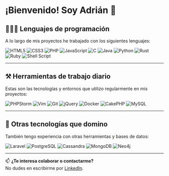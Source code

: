 # ¡Bienvenido! Soy Adrián 👋

## 👨🏻‍💻 Lenguajes de programación

A lo largo de mis proyectos he trabajado con los siguientes lenguajes:

![HTML5](https://img.shields.io/badge/HTML5-E34F26?style=for-the-badge&logo=html5&logoColor=white)
![CSS3](https://img.shields.io/badge/CSS3-1572B6?style=for-the-badge&logo=css3&logoColor=white)
![PHP](https://img.shields.io/badge/PHP-777BB4?style=for-the-badge&logo=php&logoColor=white)
![JavaScript](https://img.shields.io/badge/JavaScript-323330?style=for-the-badge&logo=javascript&logoColor=F7DF1E)
![C](https://img.shields.io/badge/C-00599C?style=for-the-badge&logo=c&logoColor=white)
![Java](https://img.shields.io/badge/Java-ED8B00?style=for-the-badge&logo=openjdk&logoColor=white)
![Python](https://img.shields.io/badge/Python-14354C?style=for-the-badge&logo=python&logoColor=white)
![Rust](https://img.shields.io/badge/Rust-000000?style=for-the-badge&logo=rust&logoColor=white)
![Ruby](https://img.shields.io/badge/Ruby-CC342D?style=for-the-badge&logo=ruby&logoColor=white)
![Shell Script](https://img.shields.io/badge/Shell_Script-121011?style=for-the-badge&logo=gnu-bash&logoColor=white)

---

## ⚒️ Herramientas de trabajo diario

Estas son las tecnologías y entornos que utilizo regularmente en mis proyectos:

![PHPStorm](https://img.shields.io/badge/PHPStorm-181717?style=for-the-badge&logo=phpstorm&logoColor=white)
![Vim](https://img.shields.io/badge/VIM-%2311AB00.svg?&style=for-the-badge&logo=vim&logoColor=white)
![Git](https://img.shields.io/badge/GIT-E44C30?style=for-the-badge&logo=git&logoColor=white)
![jQuery](https://img.shields.io/badge/jQuery-0769AD?style=for-the-badge&logo=jquery&logoColor=white)
![Docker](https://img.shields.io/badge/docker-2496ED?style=for-the-badge&logo=docker&logoColor=white)
![CakePHP](https://img.shields.io/badge/CakePHP-d33c44?style=for-the-badge&logo=cakephp&logoColor=FFFFFF)
![MySQL](https://img.shields.io/badge/MySQL-00000F?style=for-the-badge&logo=mysql&logoColor=white)

---

## 🧰 Otras tecnologías que domino

También tengo experiencia con otras herramientas y bases de datos:

![Laravel](https://img.shields.io/badge/Laravel-FF2D20?style=for-the-badge&logo=laravel&logoColor=white)
![PostgreSQL](https://img.shields.io/badge/PostgreSQL-316192?style=for-the-badge&logo=postgresql&logoColor=white)
![Cassandra](https://img.shields.io/badge/Cassandra-1287B1?style=for-the-badge&logo=apache%20cassandra&logoColor=white)
![MongoDB](https://img.shields.io/badge/MongoDB-4EA94B?style=for-the-badge&logo=mongodb&logoColor=white)
![Neo4j](https://img.shields.io/badge/Neo4j-018bff?style=for-the-badge&logo=neo4j&logoColor=white)

---

📫 **¿Te interesa colaborar o contactarme?**  
No dudes en escribirme por [LinkedIn](https://www.linkedin.com/in/adrianleandro).
